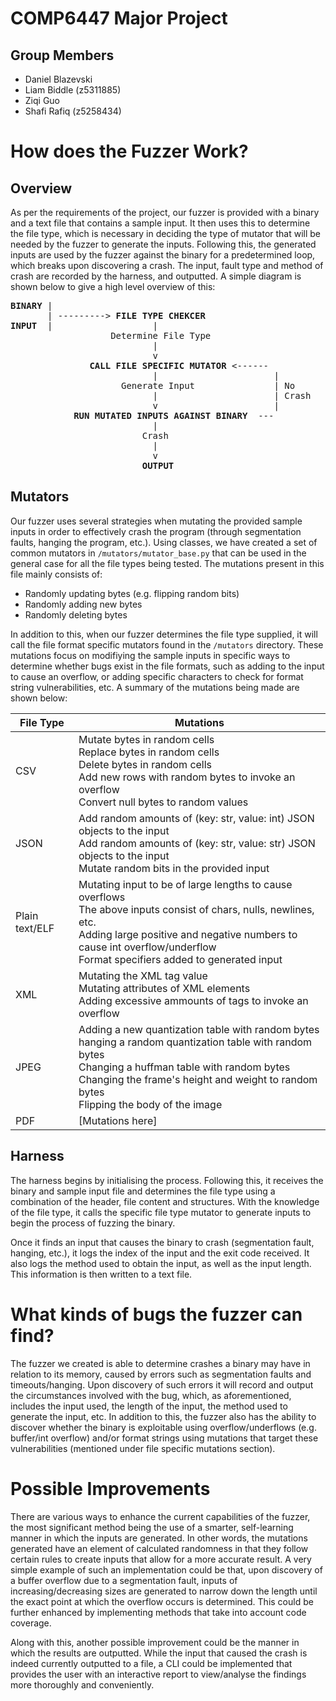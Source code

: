 # COMP6447 Major Project
## Group Members
- Daniel Blazevski
- Liam Biddle (z5311885)
- Ziqi Guo
- Shafi Rafiq (z5258434)

# How does the Fuzzer Work?
## Overview
As per the requirements of the project, our fuzzer is provided with a binary and a text file that contains a sample input. It then uses this to determine the file type, which is necessary in deciding the type of mutator that will be needed by the fuzzer to generate the inputs. Following this, the generated inputs are used by the fuzzer against the binary for a predetermined loop, which breaks upon discovering a crash. The input, fault type and method of crash are recorded by the harness, and outputted. A simple diagram is shown below to give a high level overview of this:
<pre>
<b>BINARY</b> |
       | ---------> <b>FILE TYPE CHEKCER</b>
<b>INPUT</b>  |                   |         
                   Determine File Type
                           |             
                           v                      
               <b>CALL FILE SPECIFIC MUTATOR</b> <------
                           |                      |
                     Generate Input               | No
                           |                      | Crash
                           v                      |
            <b>RUN MUTATED INPUTS AGAINST BINARY</b>  ---
                           |
                         Crash
                           |
                           v
                         <b>OUTPUT</b>     
</pre>

## Mutators
Our fuzzer uses several strategies when mutating the provided sample inputs in order to effectively crash the program (through segmentation faults, hanging the program, etc.). Using classes, we have created a set of common mutators in `/mutators/mutator_base.py` that can be used in the general case for all the file types being tested. The mutations present in this file mainly consists of:
- Randomly updating bytes (e.g. flipping random bits)
- Randomly adding new bytes
- Randomly deleting bytes

In addition to this, when our fuzzer determines the file type supplied, it will call the file format specific mutators found in the `/mutators` directory. These mutations focus on modifiying the sample inputs in specific ways to determine whether bugs exist in the file formats, such as adding to the input to cause an overflow, or adding specific characters to check for format string vulnerabilities, etc. A summary of the mutations being made are shown below:

| File Type | Mutations |
| ---------- | ---------- |
| CSV | Mutate bytes in random cells<br/>Replace bytes in random cells<br/>Delete bytes in random cells<br/>Add new rows with random bytes to invoke an overflow<br/>Convert null bytes to random values|
| JSON | Add random amounts of (key: str, value: int) JSON objects to the input<br/>Add random amounts of (key: str, value: str) JSON objects to the input<br/>Mutate random bits in the provided input|
| Plain text/ELF | Mutating input to be of large lengths to cause overflows<br/>The above inputs consist of chars, nulls, newlines, etc.<br/>Adding large positive and negative numbers to cause int overflow/underflow<br/>Format specifiers added to generated input |
| XML | Mutating the XML tag value<br/>Mutating attributes of XML elements<br/>Adding excessive ammounts of tags to invoke an overflow |
| JPEG |  Adding a new quantization table with random bytes</br>hanging a random quantization table with random bytes</br>Changing a huffman table with random bytes</br>Changing the frame's height and weight to random bytes</br>Flipping the body of the image</br>|
| PDF | [Mutations here] |

## Harness
The harness begins by initialising the process. Following this, it receives the binary and sample input file and determines the file type using a combination of the header, file content and structures. With the knowledge of the file type, it calls the specific file type mutator to generate inputs to begin the process of fuzzing the binary.

Once it finds an input that causes the binary to crash (segmentation fault, hanging, etc.), it logs the index of the input and the exit code received. It also logs the method used to obtain the input, as well as the input length. This information is then written to a text file. 

# What kinds of bugs the fuzzer can find?

The fuzzer we created is able to determine crashes a binary may have in relation to its memory, caused by errors such as segmentation faults and timeouts/hanging. Upon discovery of such errors it will record and output the circumstances involved with the bug, which, as aforementioned, includes the input used, the length of the input, the method used to generate the input, etc. In addition to this, the fuzzer also has the ability to discover whether the binary is exploitable using overflow/underflows (e.g. buffer/int overflow) and/or format strings using mutations that target these vulnerabilities (mentioned under file specific mutations section).

# Possible Improvements

There are various ways to enhance the current capabilities of the fuzzer, the most significant method being the use of a smarter, self-learning manner in which the inputs are generated. In other words, the mutations generated have an element of calculated randomness in that they follow certain rules to create inputs that allow for a more accurate result. A very simple example of such an implementation could be that, upon discovery of a buffer overflow due to a segmentation fault, inputs of increasing/decreasing sizes are generated to narrow down the length until the exact point at which the overflow occurs is determined. This could be further enhanced by implementing methods that take into account code coverage.

Along with this, another possible improvement could be the manner in which the results are outputted. While the input that caused the crash is indeed currently outputted to a file, a CLI could be implemented that provides the user with an interactive report to view/analyse the findings more thoroughly and conveniently.
